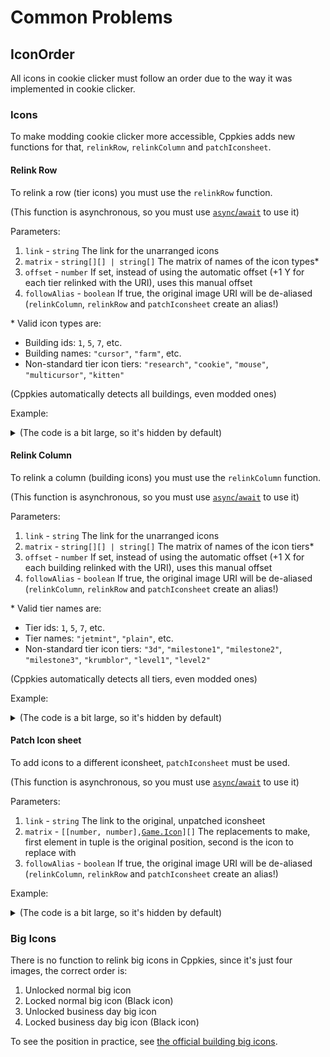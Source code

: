 # Common Problems

## IconOrder

All icons in cookie clicker must follow an order due to the way it was implemented in cookie clicker.

### Icons

To make modding cookie clicker more accessible, Cppkies adds new functions for that, `relinkRow`, `relinkColumn` and `patchIconsheet`.

#### Relink Row

To relink a row (tier icons) you must use the `relinkRow` function.

(This function is asynchronous, so you must use [`async`/`await`](https://developer.mozilla.org/en-US/docs/Learn/JavaScript/Asynchronous/Async_await) to use it)

Parameters:

1. `link` - `string` The link for the unarranged icons
2. `matrix` - `string[][] | string[]` The matrix of names of the icon types\*
3. `offset` - `number` If set, instead of using the automatic offset (+1 Y for each tier relinked with the URI), uses this manual offset
4. `followAlias` - `boolean` If true, the original image URI will be de-aliased (`relinkColumn`, `relinkRow` and `patchIconsheet` create an alias!)

\* Valid icon types are:

- Building ids: `1`, `5`, `7`, etc.
- Building names: `"cursor"`, `"farm"`, etc.
- Non-standard tier icon tiers: `"research"`, `"cookie"`, `"mouse"`, `"multicursor"`, `"kitten"`

(Cppkies automatically detects all buildings, even modded ones)

Example:

<details>
  <summary>(The code is a bit large, so it's hidden by default)</summary>

```ts
Cppkies.icons.relinkRow(
	"https://pipe.miroware.io/5fb27f0be6bde66c95ca6ca3/complete2.png",
	[
		[],
		[],
		[
			"cursor",
			"grandma",
			"farm",
			"mine",
			"factory",
			"shipment",
			"alchemy lab",
			"portal",
			"time machine",
			"research",
			"cookie",
			"mouse",
			null,
			"multicursor",
			"antimatter condenser",
			"prism",
			"bank",
			"temple",
			"wizard tower",
			"kitten",
			"chancemaker",
			"fractal engine",
			"javascript console",
			"idleverse",
		],
	]
)
```

</details>

#### Relink Column

To relink a column (building icons) you must use the `relinkColumn` function.

(This function is asynchronous, so you must use [`async`/`await`](https://developer.mozilla.org/en-US/docs/Learn/JavaScript/Asynchronous/Async_await) to use it)

Parameters:

1. `link` - `string` The link for the unarranged icons
2. `matrix` - `string[][] | string[]` The matrix of names of the icon tiers\*
3. `offset` - `number` If set, instead of using the automatic offset (+1 X for each building relinked with the URI), uses this manual offset
4. `followAlias` - `boolean` If true, the original image URI will be de-aliased (`relinkColumn`, `relinkRow` and `patchIconsheet` create an alias!)

\* Valid tier names are:

- Tier ids: `1`, `5`, `7`, etc.
- Tier names: `"jetmint"`, `"plain"`, etc.
- Non-standard tier icon tiers: `"3d"`, `"milestone1"`, `"milestone2"`, `"milestone3"`, `"krumblor"`, `"level1"`, `"level2"`

(Cppkies automatically detects all tiers, even modded ones)

Example:

<details>
  <summary>(The code is a bit large, so it's hidden by default)</summary>

```ts
Cppkies.icons.relinkColumn(
	"https://raw.githubusercontent.com/Cppkies-Team/examples/master/static/buildingIcons.png",
	[
		[1, 2, 3, 4, 5, 6, 7, 8],
		[9, 10, 11, 12, 13, "fortune", "synergy2", "synergy1"],
		[
			"3d",
			"krumblor",
			"milestone1",
			"milestone2",
			"milestone3",
			"level1",
			"level2",
		],
	]
)
```

</details>

#### Patch Icon sheet

To add icons to a different iconsheet, `patchIconsheet` must be used.

(This function is asynchronous, so you must use [`async`/`await`](https://developer.mozilla.org/en-US/docs/Learn/JavaScript/Asynchronous/Async_await) to use it)

Parameters:

1. `link` - `string` The link to the original, unpatched iconsheet
2. `matrix` - `[[number, number],`[`Game.Icon`](./types/Icon.md)`][]` The replacements to make, first element in tuple is the original position, second is the icon to replace with
3. `followAlias` - `boolean` If true, the original image URI will be de-aliased (`relinkColumn`, `relinkRow` and `patchIconsheet` create an alias!)

Example:

<details>
  <summary>(The code is a bit large, so it's hidden by default)</summary>

```ts
Cppkies.icons.relinkRow(
	// This creates the aura tier icons, the iconsheet doesn't have the in-game cursor building icon
	"https://pipe.miroware.io/5fb27f0be6bde66c95ca6ca3/complete2.png",
	[
		[
			null,
			"grandma",
			"farm",
			"mine",
			"factory",
			"shipment",
			"alchemy lab",
			"portal",
			"time machine",
			"research",
			"cookie",
			"mouse",
			null,
			"multicursor",
			"antimatter condenser",
			"prism",
			"bank",
			"temple",
			"wizard tower",
			"kitten",
			"chancemaker",
			"fractal engine",
			"javascript console",
			"idleverse",
		],
	]
)

// This replaces the most top left icon of the relinked icons with the icon of the "Aura gloves" heavenly upgrade
Cppkies.icons.patchIconsheet(
	"https://pipe.miroware.io/5fb27f0be6bde66c95ca6ca3/complete2.png",
	[[[0, 0], Game.Upgrades["Aura gloves"]]]
)
```

</details>

### Big Icons

There is no function to relink big icons in Cppkies, since it's just four images, the correct order is:

1. Unlocked normal big icon
2. Locked normal big icon (Black icon)
3. Unlocked business day big icon
4. Locked business day big icon (Black icon)

To see the position in practice, see [the official building big icons](http://orteil.dashnet.org/cookieclicker/img/buildings.png).
